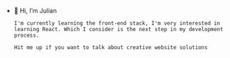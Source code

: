 - 👋 Hi, I’m Julian
  
      I'm currently learning the front-end stack, I'm very interested in learning React. Which I consider is the next step in my development process.
      
      Hit me up if you want to talk about creative website solutions
